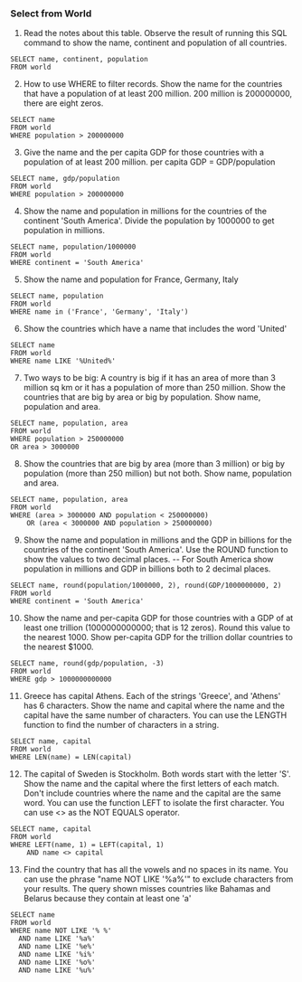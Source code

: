 ### Select from World

1. Read the notes about this table. Observe the result of running this SQL command to show the name, continent and population of all countries.
```
SELECT name, continent, population 
FROM world
```

2. How to use WHERE to filter records. Show the name for the countries that have a population of at least 200 million. 200 million is 200000000, there are eight zeros.
```
SELECT name
FROM world
WHERE population > 200000000
```

3. Give the name and the per capita GDP for those countries with a population of at least 200 million. per capita GDP = GDP/population
```
SELECT name, gdp/population
FROM world
WHERE population > 200000000
```

4. Show the name and population in millions for the countries of the continent 'South America'. Divide the population by 1000000 to get population in millions.
```
SELECT name, population/1000000
FROM world
WHERE continent = 'South America'
```

5. Show the name and population for France, Germany, Italy
```
SELECT name, population
FROM world
WHERE name in ('France', 'Germany', 'Italy')
```

6. Show the countries which have a name that includes the word 'United'
```
SELECT name
FROM world
WHERE name LIKE '%United%'
```

7. Two ways to be big: A country is big if it has an area of more than 3 million sq km or it has a population of more than 250 million. Show the countries that are big by area or big by population. Show name, population and area.
```
SELECT name, population, area
FROM world
WHERE population > 250000000
OR area > 3000000
```

8. Show the countries that are big by area (more than 3 million) or big by population (more than 250 million) but not both. Show name, population and area.
```
SELECT name, population, area
FROM world
WHERE (area > 3000000 AND population < 250000000)
    OR (area < 3000000 AND population > 250000000)
```

9. Show the name and population in millions and the GDP in billions for the countries of the continent 'South America'. Use the ROUND function to show the values to two decimal places.
-- For South America show population in millions and GDP in billions both to 2 decimal places.
```
SELECT name, round(population/1000000, 2), round(GDP/1000000000, 2)
FROM world
WHERE continent = 'South America'
```

10. Show the name and per-capita GDP for those countries with a GDP of at least one trillion (1000000000000; that is 12 zeros). Round this value to the nearest 1000. Show per-capita GDP for the trillion dollar countries to the nearest $1000.
```
SELECT name, round(gdp/population, -3)
FROM world
WHERE gdp > 1000000000000
```

11. Greece has capital Athens. Each of the strings 'Greece', and 'Athens' has 6 characters. Show the name and capital where the name and the capital have the same number of characters. You can use the LENGTH function to find the number of characters in a string.
```
SELECT name, capital
FROM world
WHERE LEN(name) = LEN(capital)
```

12. The capital of Sweden is Stockholm. Both words start with the letter 'S'.
Show the name and the capital where the first letters of each match. Don't include countries where the name and the capital are the same word. You can use the function LEFT to isolate the first character. You can use <> as the NOT EQUALS operator.
```
SELECT name, capital
FROM world
WHERE LEFT(name, 1) = LEFT(capital, 1)
    AND name <> capital
```

13. Find the country that has all the vowels and no spaces in its name.
You can use the phrase "name NOT LIKE '%a%'" to exclude characters from your results.
The query shown misses countries like Bahamas and Belarus because they contain at least one 'a'
```
SELECT name
FROM world
WHERE name NOT LIKE '% %'
  AND name LIKE '%a%'
  AND name LIKE '%e%'
  AND name LIKE '%i%'
  AND name LIKE '%o%'
  AND name LIKE '%u%'
```

